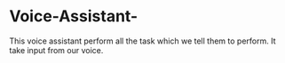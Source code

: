 # Voice-Assistant-
This voice assistant perform all the task which we tell them to perform. It take input from our voice. 
